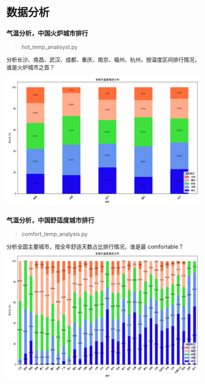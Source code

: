 # 数据分析

### 气温分析，中国火炉城市排行
> hot_temp_analisyst.py

分析长沙、南昌、武汉、成都、重庆、南京、福州、杭州，按温度区间排行情况，谁是火炉城市之首？

![img](img/各城市温度情况分布.png)

### 气温分析，中国舒适度城市排行
> comfort_temp_analysis.py

分析全国主要城市，按全年舒适天数占比排行情况，谁是最 comfortable？
![img](img/全国各城市舒适度排行直方图.png)

